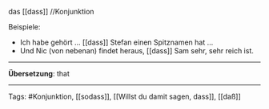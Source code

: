 das [[dass]]  //Konjunktion

Beispiele:
- Ich habe gehört … [[dass]] Stefan einen Spitznamen hat …  
- Und Nic (von nebenan) findet heraus, [[dass]] Sam sehr, sehr reich ist.  

---

**Übersetzung**: that

---

Tags:
#Konjunktion, [[sodass]], [[Willst du damit sagen, dass]], [[daß]]